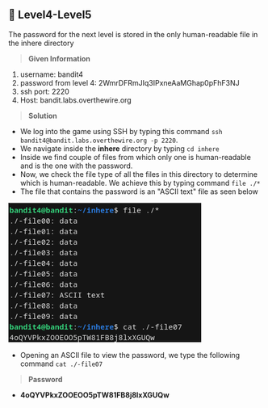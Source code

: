 ## :triangular_flag_on_post: Level4-Level5
The password for the next level is stored in the only human-readable file in the inhere directory
> **Given Information**
  1. username: bandit4
  2. password from level 4: 2WmrDFRmJIq3IPxneAaMGhap0pFhF3NJ 
  3. ssh port: 2220
  4. Host: bandit.labs.overthewire.org

> **Solution**
- We log into the game using SSH by typing this command `ssh bandit4@bandit.labs.overthewire.org -p 2220`.
- We navigate inside the **inhere** directory by typing `cd inhere`
- Inside we find couple of files from which only one is human-readable and is the one with the password.
- Now, we check the file type of all the files in this directory to determine which is human-readable. We achieve this by typing command `file ./*`
- The file that contains the password is an "ASCII text" file as seen below

![Level 5 writeup](https://github.com/Iams4g3/OverTheWire-Bandit/blob/c034952bd2e5a7db051333e83096030da5823ed1/Resources/lvl5-Screenshot.png)

- Opening an ASCII file to view the password, we type the following command `cat ./-file07`

> **Password**
- **4oQYVPkxZOOEOO5pTW81FB8j8lxXGUQw**
